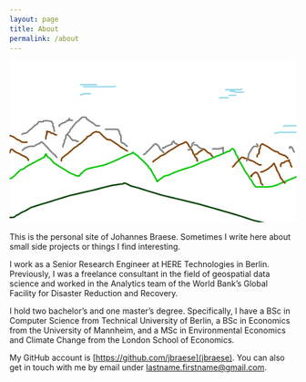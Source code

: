 ```yaml
---
layout: page
title: About
permalink: /about
---
```


<p class="aligncenter">
    <img src="/assets/image/mountains.png" alt="A doodle of mountains" />
</p>

This is the personal site of Johannes Braese.
Sometimes I write here about small side projects or things I find interesting. 

I work as a Senior Research Engineer at HERE Technologies in Berlin.
Previously, I was a freelance consultant in the field of geospatial data
science and worked in the Analytics team of the World Bank’s Global
Facility for Disaster Reduction and Recovery.

I hold two bachelor’s and one master’s degree. Specifically, I have a BSc
in Computer Science from Technical University of Berlin, a BSc in
Economics from the University of Mannheim, and a MSc in Environmental
Economics and Climate Change from the London School of Economics.

My GitHub account is [https://github.com/jbraese](jbraese).
You can also get in touch with me by email under
lastname.firstname@gmail.com.
